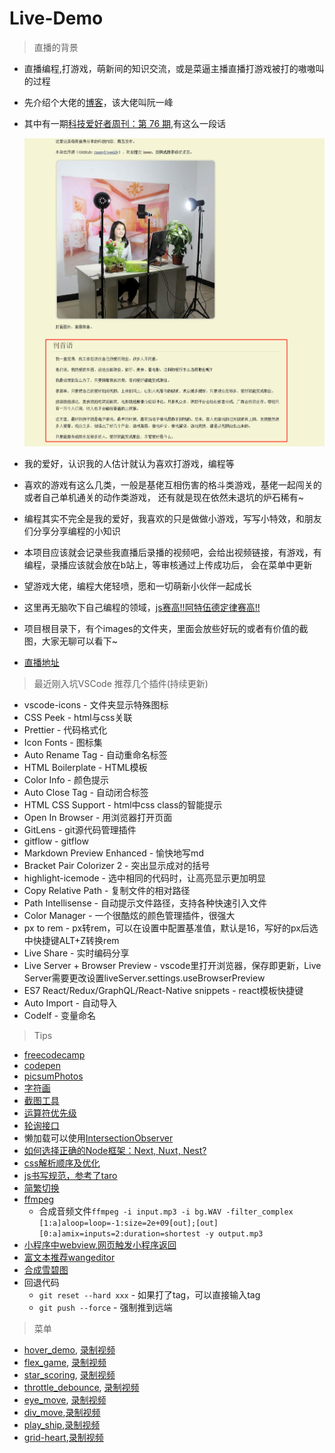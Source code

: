 # Live-Demo

> 直播的背景

* 直播编程,打游戏，萌新间的知识交流，或是菜逼主播直播打游戏被打的嗷嗷叫的过程
* 先介绍个大佬的[博客](http://www.ruanyifeng.com/home.html)，该大佬叫阮一峰
* 其中有一期[科技爱好者周刊：第 76 期](http://www.ruanyifeng.com/blog/2019/10/weekly-issue-76.html),有这么一段话

    ![](./images/直播的开始.jpg)

* 我的爱好，认识我的人估计就认为喜欢打游戏，编程等
* 喜欢的游戏有这么几类，一般是基佬互相伤害的格斗类游戏，基佬一起闯关的或者自己单机通关的动作类游戏，
    还有就是现在依然未退坑的炉石稀有~
* 编程其实不完全是我的爱好，我喜欢的只是做做小游戏，写写小特效，和朋友们分享分享编程的小知识
* 本项目应该就会记录些我直播后录播的视频吧，会给出视频链接，有游戏，有编程，录播应该就会放在b站上，等审核通过上传成功后，
    会在菜单中更新
* 望游戏大佬，编程大佬轻喷，愿和一切萌新小伙伴一起成长
* 这里再无脑吹下自己编程的领域，[js赛高!!阿特伍德定律赛高!!](http://baijiahao.baidu.com/s?id=1568282895946368&wfr=spider&for=pc)
* 项目根目录下，有个images的文件夹，里面会放些好玩的或者有价值的截图，大家无聊可以看下~
* [直播地址](https://live.bilibili.com/11287766)

> 最近刚入坑VSCode 推荐几个插件(持续更新)

* vscode-icons - 文件夹显示特殊图标 
* CSS Peek - html与css关联
* Prettier - 代码格式化
* Icon Fonts - 图标集
* Auto Rename Tag - 自动重命名标签
* HTML Boilerplate - HTML模板
* Color Info - 颜色提示
* Auto Close Tag - 自动闭合标签
* HTML CSS Support - html中css class的智能提示
* Open In Browser - 用浏览器打开页面
* GitLens - git源代码管理插件 
* gitflow - gitflow
* Markdown Preview Enhanced - 愉快地写md
* Bracket Pair Colorizer 2 - 突出显示成对的括号
* highlight-icemode - 选中相同的代码时，让高亮显示更加明显
* Copy Relative Path - 复制文件的相对路径
* Path Intellisense - 自动提示文件路径，支持各种快速引入文件
* Color Manager - 一个很酷炫的颜色管理插件，很强大
* px to rem - px转rem，可以在设置中配置基准值，默认是16，写好的px后选中快捷键ALT+Z转换rem
* Live Share - 实时编码分享
* Live Server + Browser Preview - vscode里打开浏览器，保存即更新，Live Server需要更改设置liveServer.settings.useBrowserPreview
* ES7 React/Redux/GraphQL/React-Native snippets - react模板快捷键
* Auto Import - 自动导入
* Codelf - 变量命名

> Tips

* [freecodecamp](https://learn.freecodecamp.one/)
* [codepen](https://codepen.io/)
* [picsumPhotos](https://picsum.photos/)
* [字符画](http://patorjk.com/software/taag)
* [截图工具](https://sspai.com/post/43937)
* [运算符优先级](https://developer.mozilla.org/zh-CN/docs/Web/JavaScript/Reference/Operators/Operator_Precedence)
* [轮询接口](https://www.cnblogs.com/slongs/p/11559527.html)
* 懒加载可以使用[IntersectionObserver](http://www.ruanyifeng.com/blog/2016/11/intersectionobserver_api.html)
* [如何选择正确的Node框架：Next, Nuxt, Nest?](https://segmentfault.com/a/1190000019067086)
* [css解析顺序及优化](https://blog.csdn.net/jinboker/article/details/52126021?utm_medium=distribute.pc_relevant.none-task-blog-BlogCommendFromMachineLearnPai2-1.compare&depth_1-utm_source=distribute.pc_relevant.none-task-blog-BlogCommendFromMachineLearnPai2-1.compare)
* [js书写规范，参考了taro](https://taro-docs.jd.com/taro/docs/2.x/spec-for-taro/#javascript-书写规范)
* [简繁切换](https://github.com/mumuy/chinese-transverter)
* [ffmpeg](https://ffmpeg.org/)
    * 合成音频文件`ffmpeg -i input.mp3 -i bg.WAV -filter_complex [1:a]aloop=loop=-1:size=2e+09[out];[out][0:a]amix=inputs=2:duration=shortest -y output.mp3`
* [小程序中webview,网页触发小程序返回](https://blog.csdn.net/qq_36229632/article/details/100979754)
* [富文本推荐wangeditor](https://www.wangeditor.com/)
* [合成雪碧图](http://alloyteam.github.io/gopng/)
* 回退代码
    * `git reset --hard xxx` - 如果打了tag，可以直接输入tag
    * `git push --force` - 强制推到远端

> 菜单   

* [hover_demo](https://qianfengg.github.io/Live-Demo/01-20/01-hover_demo/), [录制视频](https://www.bilibili.com/video/av72032058)
* [flex_game](https://flexboxfroggy.com/), [录制视频](https://www.bilibili.com/video/av70801303)
* [star_scoring](https://qianfengg.github.io/Live-Demo/01-20/03-star_scoring/), [录制视频](https://www.bilibili.com/video/av71020298)   
* [throttle_debounce](https://qianfengg.github.io/Live-Demo/01-20/08-throttle_debounce/), [录制视频](https://www.bilibili.com/video/av74880153)
* [eye_move](https://qianfengg.github.io/Live-Demo/01-20/15-eye_move/), [录制视频](https://www.bilibili.com/video/av89274915) 
* [div_move](https://qianfengg.github.io/Live-Demo/01-20/12-move_div/),[录制视频](https://www.bilibili.com/video/av82881560)
* [play_ship](https://qianfengg.github.io/Live-Demo/01-20/20-play_ship/),[录制视频](https://www.bilibili.com/video/BV1eE411p7ga)
* [grid-heart](https://qianfengg.github.io/Live-Demo/21-40/37-grid_heart/),[录制视频](https://www.bilibili.com/video/BV1Ct4y1a78i/)
